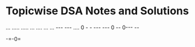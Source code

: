 
# Topicwise DSA Notes and Solutions 
...
.....   ..... ... .... ... ... ---
---   .... 0 - - --- --- 0 -- 0---   --

-=-0=
